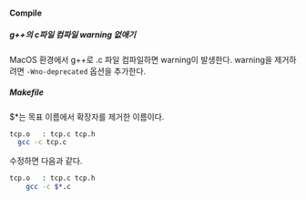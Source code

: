 #### Compile

##### g++의 c파일 컴파일 warning 없애기
MacOS 환경에서 g++로 .c 파일 컴파일하면 warning이 발생한다. warning을 제거하려면 `-Wno-deprecated` 옵션을 추가한다.

##### Makefile

$*는 목표 이름에서 확장자를 제거한 이름이다.
``` bash
tcp.o	: tcp.c tcp.h 
  gcc -c tcp.c 
```
수정하면 다음과 같다.
``` bash
tcp.o	: tcp.c tcp.h 
    gcc -c $*.c
```
